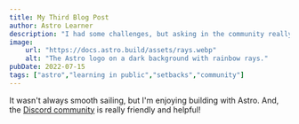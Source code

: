 ```yaml
---
title: My Third Blog Post
author: Astro Learner
description: "I had some challenges, but asking in the community really helped!"
image:
    url: "https://docs.astro.build/assets/rays.webp"
    alt: "The Astro logo on a dark background with rainbow rays."
pubDate: 2022-07-15
tags: ["astro","learning in public","setbacks","community"]
---
```

It wasn't always smooth sailing, but I'm enjoying building with Astro. And, the [Discord community](https://astro.build/chat) is really friendly and helpful!